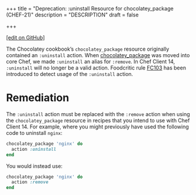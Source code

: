 +++
title = "Deprecation: :uninstall Resource for chocolatey_package (CHEF-21)"
description = "DESCRIPTION"
draft = false




  
    
    
    
    
+++    

[\[edit on
GitHub\]](https://github.com/chef/chef-web-docs/blob/master/chef_master/source/deprecations_chocolatey_uninstall.rst)

<meta name="robots" content="noindex">

The Chocolatey cookbook’s `chocolatey_package` resource originally
contained an `:uninstall` action. When
[chocolatey_package](/resource_chocolatey_package/) was moved into
core Chef, we made `:uninstall` an alias for `:remove`. In Chef Client
14, `:uninstall` will no longer be a valid action. Foodcritic rule
[FC103](http://www.foodcritic.io/#FC103) has been introduced to detect
usage of the `:uninstall` action.

Remediation
===========

The `:uninstall` action must be replaced with the `:remove` action when
using the `chocolatey_package` resource in recipes that you intend to
use with Chef Client 14. For example, where you might previously have
used the following code to uninstall `nginx`:

``` ruby
chocolatey_package 'nginx' do
  action :uninstall
end
```

You would instead use:

``` ruby
chocolatey_package 'nginx' do
  action :remove
end
```
